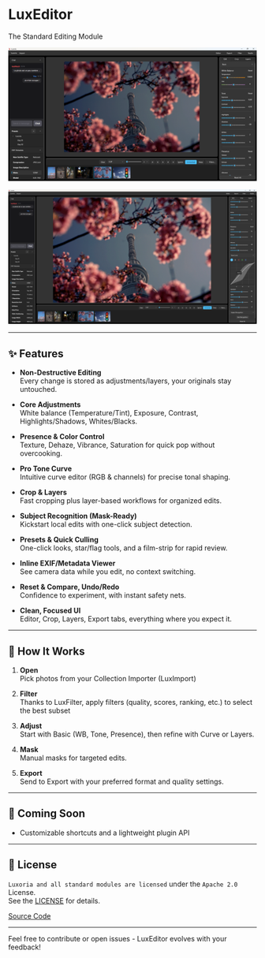 # LuxEditor  
The Standard Editing Module  

![PIC1](https://raw.githubusercontent.com/LuxoriaSoft/Luxoria/a2ff75fdb3aed6a784b2d662bba4eb316d124ffd/Modules/LuxEditor/docs/luxeditor.mainview.png)

![PIC2](https://raw.githubusercontent.com/LuxoriaSoft/Luxoria/a2ff75fdb3aed6a784b2d662bba4eb316d124ffd/Modules/LuxEditor/docs/luxeditor.view2.png)

---

## ✨ Features
- **Non-Destructive Editing**  
  Every change is stored as adjustments/layers, your originals stay untouched.

- **Core Adjustments**  
  White balance (Temperature/Tint), Exposure, Contrast, Highlights/Shadows, Whites/Blacks.

- **Presence & Color Control**  
  Texture, Dehaze, Vibrance, Saturation for quick pop without overcooking.

- **Pro Tone Curve**  
  Intuitive curve editor (RGB & channels) for precise tonal shaping.

- **Crop & Layers**  
  Fast cropping plus layer-based workflows for organized edits.

- **Subject Recognition (Mask-Ready)**  
  Kickstart local edits with one-click subject detection.

- **Presets & Quick Culling**  
  One-click looks, star/flag tools, and a film-strip for rapid review.

- **Inline EXIF/Metadata Viewer**  
  See camera data while you edit, no context switching.

- **Reset & Compare, Undo/Redo**  
  Confidence to experiment, with instant safety nets.

- **Clean, Focused UI**  
  Editor, Crop, Layers, Export tabs, everything where you expect it.

---

## 📂 How It Works
1. **Open**  
   Pick photos from your Collection Importer (LuxImport)

2. **Filter**  
    Thanks to LuxFilter, apply filters (quality, scores, ranking, etc.) to select the best subset

3. **Adjust**  
   Start with Basic (WB, Tone, Presence), then refine with Curve or Layers.

4. **Mask**  
    Manual masks for targeted edits.

5. **Export**  
   Send to Export with your preferred format and quality settings.

---

## 📌 Coming Soon
- Customizable shortcuts and a lightweight plugin API

---

## 📄 License
`Luxoria and all standard modules are licensed` under the `Apache 2.0` License.  
See the [LICENSE](https://docs.luxoria.bluepelicansoft.com/LICENSE) for details.

[Source Code](https://github.com/LuxoriaSoft/Luxoria/tree/main/Modules/LuxEditor)

---

Feel free to contribute or open issues - LuxEditor evolves with your feedback!
